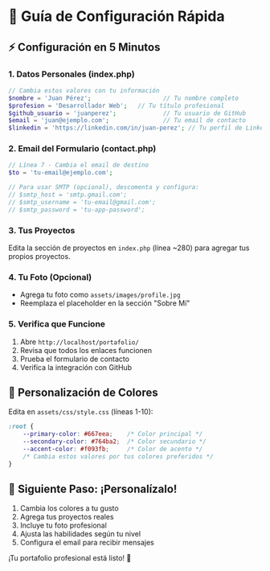 # 🎯 Guía de Configuración Rápida

## ⚡ Configuración en 5 Minutos

### 1. Datos Personales (index.php)
```php
// Cambia estos valores con tu información
$nombre = 'Juan Pérez';                    // Tu nombre completo
$profesion = 'Desarrollador Web';   // Tu título profesional
$github_usuario = 'juanperez';             // Tu usuario de GitHub
$email = 'juan@ejemplo.com';               // Tu email de contacto
$linkedin = 'https://linkedin.com/in/juan-perez'; // Tu perfil de LinkedIn
```

### 2. Email del Formulario (contact.php)
```php
// Línea 7 - Cambia el email de destino
$to = 'tu-email@ejemplo.com';

// Para usar SMTP (opcional), descomenta y configura:
// $smtp_host = 'smtp.gmail.com';
// $smtp_username = 'tu-email@gmail.com';
// $smtp_password = 'tu-app-password';
```

### 3. Tus Proyectos
Edita la sección de proyectos en `index.php` (línea ~280) para agregar tus propios proyectos.

### 4. Tu Foto (Opcional)
- Agrega tu foto como `assets/images/profile.jpg`
- Reemplaza el placeholder en la sección "Sobre Mí"

### 5. Verifica que Funcione
1. Abre `http://localhost/portafolio/`
2. Revisa que todos los enlaces funcionen
3. Prueba el formulario de contacto
4. Verifica la integración con GitHub

## 🎨 Personalización de Colores

Edita en `assets/css/style.css` (líneas 1-10):

```css
:root {
    --primary-color: #667eea;    /* Color principal */
    --secondary-color: #764ba2;  /* Color secundario */
    --accent-color: #f093fb;     /* Color de acento */
    /* Cambia estos valores por tus colores preferidos */
}
```

## 📱 Siguiente Paso: ¡Personalízalo!

1. Cambia los colores a tu gusto
2. Agrega tus proyectos reales
3. Incluye tu foto profesional
4. Ajusta las habilidades según tu nivel
5. Configura el email para recibir mensajes

¡Tu portafolio profesional está listo! 🚀
